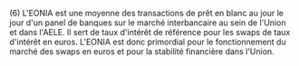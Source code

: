 (6) L'EONIA est une moyenne des transactions de prêt en blanc au jour le jour d'un panel de banques sur le marché interbancaire au sein de l'Union et dans l'AELE. Il sert de taux d'intérêt de référence pour les swaps de taux d'intérêt en euros. L'EONIA est donc primordial pour le fonctionnement du marché des swaps en euros et pour la stabilité financière dans l'Union.